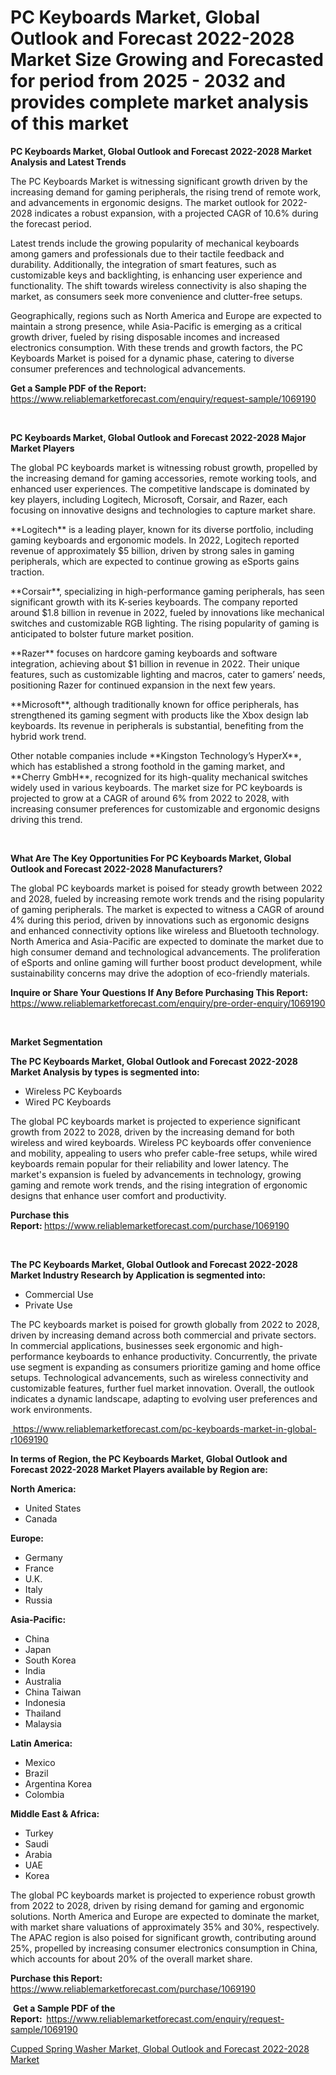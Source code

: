 <p><h1>PC Keyboards Market, Global Outlook and Forecast 2022-2028 Market Size Growing and Forecasted for period from 2025 - 2032 and provides complete market analysis of this market</h1></p><p><strong>PC Keyboards Market, Global Outlook and Forecast 2022-2028 Market Analysis and Latest Trends</strong></p>
<p><p>The PC Keyboards Market is witnessing significant growth driven by the increasing demand for gaming peripherals, the rising trend of remote work, and advancements in ergonomic designs. The market outlook for 2022-2028 indicates a robust expansion, with a projected CAGR of 10.6% during the forecast period. </p><p>Latest trends include the growing popularity of mechanical keyboards among gamers and professionals due to their tactile feedback and durability. Additionally, the integration of smart features, such as customizable keys and backlighting, is enhancing user experience and functionality. The shift towards wireless connectivity is also shaping the market, as consumers seek more convenience and clutter-free setups.</p><p>Geographically, regions such as North America and Europe are expected to maintain a strong presence, while Asia-Pacific is emerging as a critical growth driver, fueled by rising disposable incomes and increased electronics consumption. With these trends and growth factors, the PC Keyboards Market is poised for a dynamic phase, catering to diverse consumer preferences and technological advancements.</p></p>
<p><strong>Get a Sample PDF of the Report:&nbsp;</strong> <a href="https://www.reliablemarketforecast.com/enquiry/request-sample/1069190?utm_campaign=2750&utm_medium=2&utm_source=Github&utm_content=ia&utm_term=21032025&utm_id=pc-keyboards-market-global-outlook-and-forecast-2022-2028">https://www.reliablemarketforecast.com/enquiry/request-sample/1069190</a></p>
<p>&nbsp;</p>
<p><strong>PC Keyboards Market, Global Outlook and Forecast 2022-2028 Major Market Players</strong></p>
<p><p>The global PC keyboards market is witnessing robust growth, propelled by the increasing demand for gaming accessories, remote working tools, and enhanced user experiences. The competitive landscape is dominated by key players, including Logitech, Microsoft, Corsair, and Razer, each focusing on innovative designs and technologies to capture market share.</p><p>**Logitech** is a leading player, known for its diverse portfolio, including gaming keyboards and ergonomic models. In 2022, Logitech reported revenue of approximately $5 billion, driven by strong sales in gaming peripherals, which are expected to continue growing as eSports gains traction.</p><p>**Corsair**, specializing in high-performance gaming peripherals, has seen significant growth with its K-series keyboards. The company reported around $1.8 billion in revenue in 2022, fueled by innovations like mechanical switches and customizable RGB lighting. The rising popularity of gaming is anticipated to bolster future market position.</p><p>**Razer** focuses on hardcore gaming keyboards and software integration, achieving about $1 billion in revenue in 2022. Their unique features, such as customizable lighting and macros, cater to gamers’ needs, positioning Razer for continued expansion in the next few years.</p><p>**Microsoft**, although traditionally known for office peripherals, has strengthened its gaming segment with products like the Xbox design lab keyboards. Its revenue in peripherals is substantial, benefiting from the hybrid work trend.</p><p>Other notable companies include **Kingston Technology’s HyperX**, which has established a strong foothold in the gaming market, and **Cherry GmbH**, recognized for its high-quality mechanical switches widely used in various keyboards. The market size for PC keyboards is projected to grow at a CAGR of around 6% from 2022 to 2028, with increasing consumer preferences for customizable and ergonomic designs driving this trend.</p></p>
<p>&nbsp;</p>
<p><strong>What Are The Key Opportunities For PC Keyboards Market, Global Outlook and Forecast 2022-2028 Manufacturers?</strong></p>
<p><p>The global PC keyboards market is poised for steady growth between 2022 and 2028, fueled by increasing remote work trends and the rising popularity of gaming peripherals. The market is expected to witness a CAGR of around 4% during this period, driven by innovations such as ergonomic designs and enhanced connectivity options like wireless and Bluetooth technology. North America and Asia-Pacific are expected to dominate the market due to high consumer demand and technological advancements. The proliferation of eSports and online gaming will further boost product development, while sustainability concerns may drive the adoption of eco-friendly materials.</p></p>
<p><strong>Inquire or Share Your Questions If Any Before Purchasing This Report:</strong> <a href="https://www.reliablemarketforecast.com/enquiry/pre-order-enquiry/1069190?utm_campaign=2750&utm_medium=2&utm_source=Github&utm_content=ia&utm_term=21032025&utm_id=pc-keyboards-market-global-outlook-and-forecast-2022-2028">https://www.reliablemarketforecast.com/enquiry/pre-order-enquiry/1069190</a></p>
<p>&nbsp;</p>
<p><strong>Market Segmentation</strong></p>
<p><strong>The PC Keyboards Market, Global Outlook and Forecast 2022-2028 Market Analysis by types is segmented into:</strong></p>
<p><ul><li>Wireless PC Keyboards</li><li>Wired PC Keyboards</li></ul></p>
<p><p>The global PC keyboards market is projected to experience significant growth from 2022 to 2028, driven by the increasing demand for both wireless and wired keyboards. Wireless PC keyboards offer convenience and mobility, appealing to users who prefer cable-free setups, while wired keyboards remain popular for their reliability and lower latency. The market's expansion is fueled by advancements in technology, growing gaming and remote work trends, and the rising integration of ergonomic designs that enhance user comfort and productivity.</p></p>
<p><strong>Purchase this Report:&nbsp;</strong><a href="https://www.reliablemarketforecast.com/purchase/1069190?utm_campaign=2750&utm_medium=2&utm_source=Github&utm_content=ia&utm_term=21032025&utm_id=pc-keyboards-market-global-outlook-and-forecast-2022-2028">https://www.reliablemarketforecast.com/purchase/1069190</a></p>
<p>&nbsp;</p>
<p><strong>The PC Keyboards Market, Global Outlook and Forecast 2022-2028 Market Industry Research by Application is segmented into:</strong></p>
<p><ul><li>Commercial Use</li><li>Private Use</li></ul></p>
<p><p>The PC keyboards market is poised for growth globally from 2022 to 2028, driven by increasing demand across both commercial and private sectors. In commercial applications, businesses seek ergonomic and high-performance keyboards to enhance productivity. Concurrently, the private use segment is expanding as consumers prioritize gaming and home office setups. Technological advancements, such as wireless connectivity and customizable features, further fuel market innovation. Overall, the outlook indicates a dynamic landscape, adapting to evolving user preferences and work environments.</p></p>
<p><a href="https://www.reliablemarketforecast.com/pc-keyboards-market-in-global-r1069190?utm_campaign=2750&utm_medium=2&utm_source=Github&utm_content=ia&utm_term=21032025&utm_id=pc-keyboards-market-global-outlook-and-forecast-2022-2028">&nbsp;https://www.reliablemarketforecast.com/pc-keyboards-market-in-global-r1069190</a></p>
<p><strong>In terms of Region, the PC Keyboards Market, Global Outlook and Forecast 2022-2028 Market Players available by Region are:</strong></p>
<p>
    <p> <strong> North America: </strong>
        <ul>
            <li>United States</li>
            <li>Canada</li>
        </ul>
        </p> 
    <p> <strong> Europe: </strong>
        <ul>
            <li>Germany</li>
            <li>France</li>
            <li>U.K.</li>
            <li>Italy</li>
            <li>Russia</li>
        </ul>
        </p> 
    <p> <strong> Asia-Pacific: </strong>
        <ul>
            <li>China</li>
            <li>Japan</li>
            <li>South Korea</li>
            <li>India</li>
            <li>Australia</li>
            <li>China Taiwan</li>
            <li>Indonesia</li>
            <li>Thailand</li>
            <li>Malaysia</li>
        </ul>
        </p> 
    <p> <strong> Latin America: </strong>
        <ul>
            <li>Mexico</li>
            <li>Brazil</li>
            <li>Argentina Korea</li>
            <li>Colombia</li>
        </ul>
        </p> 
    <p> <strong> Middle East & Africa: </strong>
        <ul>
            <li>Turkey</li>
            <li>Saudi</li>
            <li>Arabia</li>
            <li>UAE</li>
            <li>Korea</li>
        </ul>
    </p>
    </p>
<p><p>The global PC keyboards market is projected to experience robust growth from 2022 to 2028, driven by rising demand for gaming and ergonomic solutions. North America and Europe are expected to dominate the market, with market share valuations of approximately 35% and 30%, respectively. The APAC region is also poised for significant growth, contributing around 25%, propelled by increasing consumer electronics consumption in China, which accounts for about 20% of the overall market share.</p></p>
<p><strong>Purchase this Report: </strong><a href="https://www.reliablemarketforecast.com/purchase/1069190?utm_campaign=2750&utm_medium=2&utm_source=Github&utm_content=ia&utm_term=21032025&utm_id=pc-keyboards-market-global-outlook-and-forecast-2022-2028">https://www.reliablemarketforecast.com/purchase/1069190</a></p>
<p>&nbsp;<strong>Get a Sample PDF of the Report:&nbsp;&nbsp;</strong><a href="https://www.reliablemarketforecast.com/enquiry/request-sample/1069190?utm_campaign=2750&utm_medium=2&utm_source=Github&utm_content=ia&utm_term=21032025&utm_id=pc-keyboards-market-global-outlook-and-forecast-2022-2028">https://www.reliablemarketforecast.com/enquiry/request-sample/1069190</a></p>
<p><strong></strong></p>
<p><p><a href="https://github.com/abantolemox08/Market-Research-Report-List-1/blob/main/cupped-spring-washer-market-global-outlook-and-forecast-2022-2028-market.md?utm_campaign=2750&utm_medium=2&utm_source=Github&utm_content=ia&utm_term=21032025&utm_id=pc-keyboards-market-global-outlook-and-forecast-2022-2028">Cupped Spring Washer Market, Global Outlook and Forecast 2022-2028 Market</a></p></p>